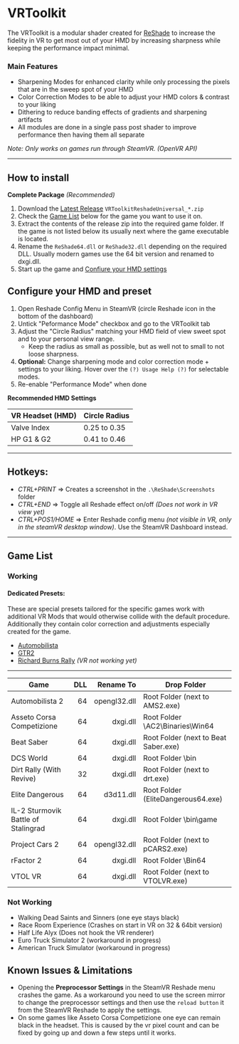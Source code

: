 VRToolkit
=======

The VRToolkit is a modular shader created for [ReShade](https://github.com/crosire/reshade) 
to increase the fidelity in VR to get most out of your HMD by increasing sharpness while keeping the performance impact minimal.

### Main Features

- Sharpening Modes for enhanced clarity while only processing the pixels that are in the sweep spot of your HMD
- Color Correction Modes to be able to adjust your HMD colors & contrast to your liking
- Dithering to reduce banding effects of gradients and sharpening artifacts
- All modules are done in a single pass post shader to improve performance then having them all separate

*Note: Only works on games run through SteamVR. (OpenVR API)*

-----------------------------
 How to install
-----------------------------

**Complete Package** *(Recommended)*

1. Download the [Latest Release](https://gitlab.com/Retrolux/reshade-vrtoolkit/-/releases) `VRToolkitReshadeUniversal_*.zip`
2. Check the [Game List](https://gitlab.com/Retrolux/reshade-vrtoolkit#game-list) 
   below for the game you want to use it on.    
3. Extract the contents of the release zip into the required game folder. 
   If the game is not listed below its usually next where the game executable is located.
4. Rename the `ReShade64.dll` or `ReShade32.dll` depending on the required DLL. 
   Usually modern games use the 64 bit version and renamed to dxgi.dll.
5. Start up the game and [Confiure your HMD settings](https://gitlab.com/Retrolux/reshade-vrtoolkit#configure-your-hmd-and-preset) 


## Configure your HMD and preset

1. Open Reshade Config Menu in SteamVR (circle Reshade icon in the bottom of the dashboard)
2. Untick "Peformance Mode" checkbox and go to the VRToolkit tab
3. Adjust the "Circle Radius" matching your HMD field of view sweet spot and to your personal view range.
   - Keep the radius as small as possible, but as well not to small to not loose sharpness.
4. **Optional:** Change sharpening mode and color correction mode + settings to your liking.
   Hover over the `(?) Usage Help (?)` for selectable modes.
5. Re-enable "Performance Mode" when done 

**Recommended HMD Settings**

|  VR Headset (HMD)          | Circle Radius |
| -------------------------- | ------------- |
| Valve Index                |  0.25 to 0.35 |
| HP G1 & G2                 |  0.41 to 0.46 |

-----------------------------
Hotkeys:
-----------------------------

- *CTRL+PRINT* => Creates a screenshot in the `.\ReShade\Screenshots` folder
- *CTRL+END* => Toggle all Reshade effect on/off *(Does not work in VR view yet)*
- *CTRL+POS1/HOME* => Enter Reshade config menu *(not visible in VR, only in the steamVR desktop window)*.
   Use the SteamVR Dashboard instead.

-----------------------------
Game List
-----------------------------

### Working

#### Dedicated Presets:
These are special presets tailored for the specific games work with additional VR Mods that would otherwise collide with the default procedure.
Additionally they contain color correction and adjustments especially created for the game.

- [Automobilista](https://www.racedepartment.com/downloads/retrolux-reshade-automobilista.30742/)
- [GTR2](https://www.racedepartment.com/downloads/retrolux-reshade-gtr2.42342/)
- [Richard Burns Rally](https://www.racedepartment.com/threads/reshade-preset-for-rbr.166023/) *(VR not working yet)*

---

| Game                                | DLL         | Rename To      | Drop Folder                                      |
| ----------------------------------- | -----------:| --------------:|------------------------------------------------- |
| Automobilista 2                     |          64 |  opengl32.dll  | Root Folder (next to AMS2.exe)                   |
| Asseto Corsa Competizione           |          64 |  dxgi.dll      | Root Folder \AC2\Binaries\Win64                  |
| Beat Saber                          |          64 |  dxgi.dll      | Root Folder (next to Beat Saber.exe)             |
| DCS World                           |          64 |  dxgi.dll      | Root Folder \bin                                 |
| Dirt Rally (With Revive)            |          32 |  dxgi.dll      | Root Folder (next to drt.exe)                    |
| Elite Dangerous                     |          64 |  d3d11.dll     | Root Folder (EliteDangerous64.exe)               |
| IL-2 Sturmovik Battle of Stalingrad |          64 |  dxgi.dll      | Root Folder \bin\game                            |
| Project Cars 2                      |          64 |  opengl32.dll  | Root Folder (next to pCARS2.exe)                 |
| rFactor 2                           |          64 |  dxgi.dll      | Root Folder \Bin64                               |
| VTOL VR                             |          64 |  dxgi.dll      | Root Folder (next to VTOLVR.exe)                 |

### Not Working

- Walking Dead Saints and Sinners (one eye stays black)
- Race Room Experience (Crashes on start in VR on 32 & 64bit version)
- Half Life Alyx (Does not hook the VR renderer)
- Euro Truck Simulator 2 (workaround in progress)
- American Truck Simulator (workaround in progress)


Known Issues & Limitations
---------
- Opening the **Preprocessor Settings** in the SteamVR Reshade menu crashes the game. 
  As a workaround you need to use the screen mirror to change the preprocessor settings
  and then use the `reload button` it from the SteamVR Reshade to apply the settings.  
- On some games like Asseto Corsa Competizione one eye can remain black in the headset. 
  This is caused by the vr pixel count and can be fixed by going up and down a few steps until it works.
